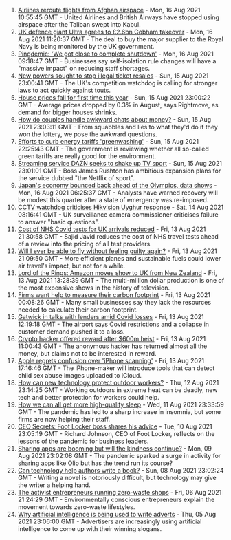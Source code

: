 1. [Airlines reroute flights from Afghan airspace](https://www.bbc.co.uk/news/business-58228470) - Mon, 16 Aug 2021 10:55:45 GMT - United Airlines and British Airways have stopped using airspace after the Taliban swept into Kabul.
2. [UK defence giant Ultra agrees to £2.6bn Cobham takeover](https://www.bbc.co.uk/news/business-58228657) - Mon, 16 Aug 2021 11:20:37 GMT - The deal to buy the major supplier to the Royal Navy is being monitored by the UK government.
3. [Pingdemic: 'We got close to complete shutdown'](https://www.bbc.co.uk/news/business-58228466) - Mon, 16 Aug 2021 09:18:47 GMT - Businesses say self-isolation rule changes will have a "massive impact" on reducing staff shortages.
4. [New powers sought to stop illegal ticket resales](https://www.bbc.co.uk/news/business-58225568) - Sun, 15 Aug 2021 23:00:41 GMT - The UK's competition watchdog is calling for stronger laws to act quickly against touts.
5. [House prices fall for first time this year](https://www.bbc.co.uk/news/business-58206513) - Sun, 15 Aug 2021 23:00:22 GMT - Average prices dropped by 0.3% in August, says Rightmove, as demand for bigger houses shrinks.
6. [How do couples handle awkward chats about money?](https://www.bbc.co.uk/news/business-58176219) - Sun, 15 Aug 2021 23:03:11 GMT - From squabbles and lies to what they'd do if they won the lottery, we pose the awkward questions.
7. [Efforts to curb energy tariffs 'greenwashing'](https://www.bbc.co.uk/news/business-58222808) - Sun, 15 Aug 2021 22:25:43 GMT - The government is reviewing whether all so-called green tariffs are really good for the environment.
8. [Streaming service DAZN seeks to shake up TV sport](https://www.bbc.co.uk/news/business-58219424) - Sun, 15 Aug 2021 23:01:01 GMT - Boss James Rushton has ambitious expansion plans for the service dubbed "the Netflix of sport".
9. [Japan's economy bounced back ahead of the Olympics, data shows](https://www.bbc.co.uk/news/business-58227096) - Mon, 16 Aug 2021 06:25:37 GMT - Analysts have warned recovery will be modest this quarter after a state of emergency was re-imposed.
10. [CCTV watchdog criticises Hikvision Uyghur response](https://www.bbc.co.uk/news/technology-58188325) - Sat, 14 Aug 2021 08:16:41 GMT - UK surveillance camera commissioner criticises failure to answer "basic questions".
11. [Cost of NHS Covid tests for UK arrivals reduced](https://www.bbc.co.uk/news/business-58206517) - Fri, 13 Aug 2021 21:30:58 GMT - Sajid Javid reduces the cost of NHS travel tests ahead of a review into the pricing of all test providers.
12. [Will I ever be able to fly without feeling guilty again?](https://www.bbc.co.uk/news/business-57917193) - Fri, 13 Aug 2021 21:09:50 GMT - More efficient planes and sustainable fuels could lower air travel's impact, but not for a while.
13. [Lord of the Rings: Amazon moves show to UK from New Zealand](https://www.bbc.co.uk/news/business-58196473) - Fri, 13 Aug 2021 13:28:39 GMT - The multi-million dollar production is one of the most expensive shows in the history of television.
14. [Firms want help to measure their carbon footprint](https://www.bbc.co.uk/news/business-58167618) - Fri, 13 Aug 2021 00:08:26 GMT - Many small businesses say they lack the resources needed to calculate their carbon footprint.
15. [Gatwick in talks with lenders amid Covid losses](https://www.bbc.co.uk/news/business-58200001) - Fri, 13 Aug 2021 12:19:18 GMT - The airport says Covid restrictions and a collapse in customer demand pushed it to a loss.
16. [Crypto hacker offered reward after $600m heist](https://www.bbc.co.uk/news/business-58193396) - Fri, 13 Aug 2021 11:00:43 GMT - The anonymous hacker has returned almost all the money, but claims not to be interested in reward.
17. [Apple regrets confusion over 'iPhone scanning'](https://www.bbc.co.uk/news/technology-58206543) - Fri, 13 Aug 2021 17:16:46 GMT - The iPhone-maker will introduce tools that can detect child sex abuse images uploaded to iCloud.
18. [How can new technology protect outdoor workers?](https://www.bbc.co.uk/news/business-58049625) - Thu, 12 Aug 2021 23:14:25 GMT - Working outdoors in extreme heat can be deadly, new tech and better protection for workers could help.
19. [How we can all get more high-quality sleep](https://www.bbc.co.uk/news/business-58148044) - Wed, 11 Aug 2021 23:33:59 GMT - The pandemic has led to a sharp increase in insomnia, but some firms are now helping their staff.
20. [CEO Secrets: Foot Locker boss shares his advice](https://www.bbc.co.uk/news/business-58101254) - Tue, 10 Aug 2021 23:05:19 GMT - Richard Johnson, CEO of Foot Locker, reflects on the lessons of the pandemic for business leaders.
21. [Sharing apps are booming but will the kindness continue?](https://www.bbc.co.uk/news/business-57981598) - Mon, 09 Aug 2021 23:02:08 GMT - The pandemic sparked a surge in activity for sharing apps like Olio but has the trend run its course?
22. [Can technology help authors write a book?](https://www.bbc.co.uk/news/business-58098481) - Sun, 08 Aug 2021 23:02:24 GMT - Writing a novel is notoriously difficult, but technology may give the writer a helping hand.
23. [The activist entrepreneurs running zero-waste shops](https://www.bbc.co.uk/news/business-57920754) - Fri, 06 Aug 2021 21:24:29 GMT - Environmentally conscious entrepreneurs explain the movement towards zero-waste lifestyles.
24. [Why artificial intelligence is being used to write adverts](https://www.bbc.co.uk/news/business-57781557) - Thu, 05 Aug 2021 23:06:00 GMT - Advertisers are increasingly using artificial intelligence to come up with their winning slogans.
